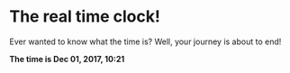 # The real time clock!

Ever wanted to know what the time is? Well, your journey is about to end!

**The time is Dec 01, 2017, 10:21**